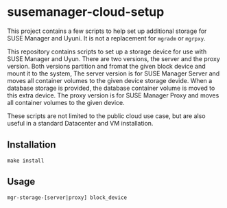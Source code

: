 # susemanager-cloud-setup

This project contains a few scripts to help set up additional storage
for SUSE Manager and Uyuni.
It is not a replacement for `mgradm` or `mgrpxy`.

This repository contains scripts to set up a storage device for use with
SUSE Manager and Uyun. There are two versions, the server and the proxy
version. Both versions partition and fromat the given block device and
mount it to the system, The server version is for SUSE Manager Server and
moves all container volumes to the given device storage devide.
When a database storage is provided, the database container volume is moved
to this extra device.
The proxy version is for SUSE Manager Proxy and moves all container volumes
to the given device.

These scripts are not limited to the public cloud use case, but are also
useful in a standard Datacenter and VM installation.

## Installation
```
make install
```

## Usage

```
mgr-storage-[server|proxy] block_device
```

